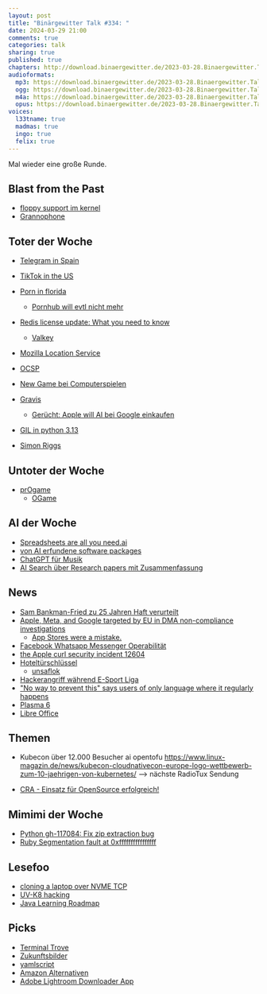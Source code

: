```yaml
---
layout: post
title: "Binärgewitter Talk #334: "
date: 2024-03-29 21:00
comments: true
categories: talk
sharing: true
published: true
chapters: http://download.binaergewitter.de/2023-03-28.Binaergewitter.Talk.334.chapters.txt
audioformats:
  mp3: https://download.binaergewitter.de/2023-03-28.Binaergewitter.Talk.334.mp3
  ogg: https://download.binaergewitter.de/2023-03-28.Binaergewitter.Talk.334.ogg
  m4a: https://download.binaergewitter.de/2023-03-28.Binaergewitter.Talk.334.m4a
  opus: https://download.binaergewitter.de/2023-03-28.Binaergewitter.Talk.334.opus
voices:
  l33tname: true
  madmas: true
  ingo: true
  felix: true
---
```

Mal wieder eine große Runde.

## Blast from the Past

- [floppy support im kernel]( https://blog.binaergewitter.de/2024/03/07/binaergewitter-talk-number-333-systemd-expansion-pack#isso-2408 )
- [Grannophone]( https://www.grannophone.de/ )

## Toter der Woche
- [Telegram in Spain]( https://www.dw.com/en/spain-judge-halts-blocking-of-telegram-pending-probe/a-68653620 )
- [TikTok in the US](https://www.theguardian.com/technology/2024/mar/13/will-us-ban-tiktok)
- [Porn in florida]( https://eu.usatoday.com/story/news/nation/2024/03/25/porn-sites-age-verification-florida-law/73096875007/ )
  - [Pornhub will evtl nicht mehr]( https://mashable.com/article/pornhub-florida-ban-age-verification )
- [Redis license update: What you need to know]( https://azure.microsoft.com/de-de/blog/redis-license-update-what-you-need-to-know/ )
  * [Valkey]( https://www.linuxfoundation.org/press/linux-foundation-launches-open-source-valkey-community )
- [Mozilla Location Service]( https://linuxnews.de/mozilla-location-service-wird-eingestellt/ )
- [OCSP]( https://www.heise.de/news/Digitale-Zertifikate-Online-Sperrung-wird-optional-Sperrlisten-zur-Pflicht-9655904.html )
- [New Game bei Computerspielen]( https://www.heise.de/news/Spieler-von-Dragon-s-Dogma-2-koennen-bald-neues-Spiel-starten-9666571.html )
- [Gravis]( https://www.heise.de/news/Apple-Haendler-Gravis-macht-dicht-Freenet-will-Filialen-abwickeln-9656208.html )

    - [Gerücht: Apple will AI bei Google einkaufen]( https://www.heise.de/news/Bericht-Apple-angeblich-an-Gemini-von-Google-fuers-iPhone-interessiert-9657584.html )

- [GIL in python 3.13]( https://www.heise.de/news/Python-3-13-Endlich-effizienteres-Multithreading-ohne-Global-Interpreter-Lock-9655663.html )
- [Simon Riggs]( https://www.postgresql.org/message-id/171155416775.7100.16346482309098314395%40wrigleys.postgresql.org )

## Untoter der Woche
- [prOgame]( https://tarnkappe.info/artikel/gaming/pr0game-ein-open-source-ogame-klon-ohne-pay-to-win-290711.html )
  - [OGame]( https://en.wikipedia.org/wiki/OGame )

## AI der Woche
- [Spreadsheets are all you need.ai]( https://spreadsheets-are-all-you-need.ai/ )
- [von AI erfundene software packages](https://www.theregister.com/2024/03/28/ai_bots_hallucinate_software_packages/ )
- [ChatGPT für Musik]( https://news.ycombinator.com/item?id=39746163 )
- [AI Search über Research papers mit Zusammenfassung]( https://consensus.app )

## News

- [Sam Bankman-Fried zu 25 Jahren Haft verurteilt]( https://www.heise.de/news/FTX-Betrug-Sam-Bankman-Fried-zu-25-Jahren-Gefaengnis-verurteilt-9670650.html )
- [Apple, Meta, and Google targeted by EU in DMA non-compliance investigations]( https://www.theverge.com/2024/3/25/24111232/european-commission-digital-markets-act-investigation )
  * [App Stores were a mistake.]( https://twitter.com/videolan/status/1771104206872555660 )
- [Facebook Whatsapp Messenger Operabilität]( https://developers.facebook.com/m/messaging-interoperability/ )
- [the Apple curl security incident 12604]( https://daniel.haxx.se/blog/2024/03/08/the-apple-curl-security-incident-12604 )
- [Hoteltürschlüssel]( https://www.heise.de/news/l-f-Unsaflok-unsichere-Hotel-Tuerschloesser-9666299.html )
  - [unsaflok]( https://unsaflok.com/ )
- [Hackerangriff während E-Sport Liga]( https://tarnkappe.info/artikel/it-sicherheit/hackerangriff-auf-e-sport-liga-turnier-musste-abgebrochen-werden-290813.html )
- ["No way to prevent this" says users of only language where it regularly happens]( https://xeiaso.net/shitposts/no-way-to-prevent-this/CVE-2024-22252/ )
- [Plasma 6]( https://kde.org/de/announcements/megarelease/6/ )
- [Libre Office]( https://blog.documentfoundation.org/blog/2024/03/28/libreoffice-24-2-2-and-7-6-6-community/ )

## Themen
 - Kubecon
 über 12.000 Besucher
 ai
 opentofu
 https://www.linux-magazin.de/news/kubecon-cloudnativecon-europe-logo-wettbewerb-zum-10-jaehrigen-von-kubernetes/
--> nächste RadioTux Sendung

- [CRA - Einsatz für OpenSource erfolgreich!]( https://www.linux-magazin.de/news/osi-erfreut-ueber-geaenderten-cyber-resilience-act/ )

## Mimimi der Woche
- [Python gh-117084: Fix zip extraction bug]( https://github.com/python/cpython/pull/117085 )
- [Ruby Segmentation fault at 0xffffffffffffffff]( https://bugs.ruby-lang.org/issues/20330 )

## Lesefoo
- [cloning a laptop over NVME TCP]( https://copyninja.in/blog/clone_laptop_nvmet.html )
- [UV-K8 hacking]( https://spectrum.ieee.org/quansheng-uv-k5-hacking )
- [Java Learning Roadmap]( https://github.com/devoxx/JavaRoadmap )

## Picks

- [Terminal Trove]( https://terminaltrove.com/ )
- [Zukunftsbilder]( https://zukunftsbilder.net/ )
- [yamlscript]( https://github.com/yaml/yamlscript )
- [Amazon Alternativen]( https://codeberg.org/phranck/Amazon-Alternativen )
- [Adobe Lightroom Downloader App]( https://helpx.adobe.com/lightroom-cc/kb/download-lightroom-photos.html )


